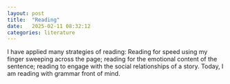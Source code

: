 ```yaml
---
layout: post
title:  "Reading"
date:   2025-02-11 08:32:12
categories: literature
---
```


I have applied many strategies of reading: Reading for speed using my finger sweeping across the page; reading for the emotional content of the sentence; reading to engage with the social relationships of a story.  Today, I am reading with grammar front of mind. 

